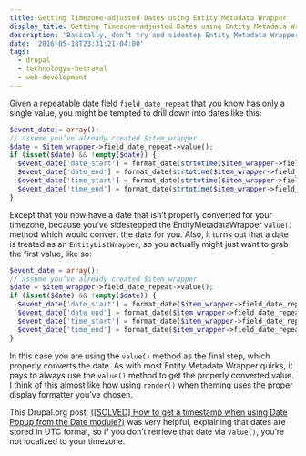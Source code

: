 ```yaml
---
title: Getting Timezone-adjusted Dates using Entity Metadata Wrapper
display_title: Getting Timezone-adjusted Dates using Entity Metadata Wrapper
description: 'Basically, don’t try and sidestep Entity Metadata Wrapper in the final mile.'
date: '2016-05-18T23:31:21-04:00'
tags:
  - drupal
  - technologys-betrayal
  - web-development
---
```

Given a repeatable date field `field_date_repeat` that you know has only a single value, you might be tempted to drill down into dates like this:

```php
$event_date = array();
// assume you’ve already created $item_wrapper
$date = $item_wrapper->field_date_repeat->value();
if (isset($date) && !empty($date)) {
  $event_date['date_start'] = format_date(strtotime($item_wrapper->field_date_repeat[0]['value']), 'custom', 'm-d-Y');
  $event_date['date_end'] = format_date(strtotime($item_wrapper->field_date_repeat[0]['value2']), 'custom', 'm-d-Y');
  $event_date['time_start'] = format_date(strtotime($item_wrapper->field_date_repeat[0]['value']), 'custom', 'g:ia');
  $event_date['time_end'] = format_date(strtotime($item_wrapper->field_date_repeat[0]['value2']), 'custom', 'g:ia');
}

```

Except that you now have a date that isn’t properly converted for your timezone, because you’ve sidestepped the EntityMetadataWrapper `value()` method which would convert the date for you. Also, it turns out that a date is treated as an `EntityListWrapper`, so you actually might just want to grab the first value, like so:

```php
$event_date = array();
// assume you’ve already created $item_wrapper
$date = $item_wrapper->field_date_repeat->value();
if (isset($date) && !empty($date)) {
  $event_date['date_start'] = format_date($item_wrapper->field_date_repeat[0]->value->value(), 'custom', 'm-d-Y');
  $event_date['date_end'] = format_date($item_wrapper->field_date_repeat[0]->value2->value(), 'custom', 'm-d-Y');
  $event_date['time_start'] = format_date($item_wrapper->field_date_repeat[0]->value->value(), 'custom', 'g:ia');
  $event_date['time_end'] = format_date($item_wrapper->field_date_repeat[0]->value2->value(), 'custom', 'g:ia');
}

```

In this case you are using the `value()` method as the final step, which properly converts the date. As with most Entity Metadata Wrapper quirks, it pays to always use the `value()` method to get the properly converted value. I think of this almost like how using `render()` when theming uses the proper display formatter you’ve chosen.

This Drupal.org post: [(\[SOLVED\] How to get a timestamp when using Date Popup from the Date module?)](https://www.drupal.org/node/994134#comment-3810264) was very helpful, explaining that dates are stored in UTC format, so if you don’t retrieve that date via `value()`, you’re not localized to your timezone.
